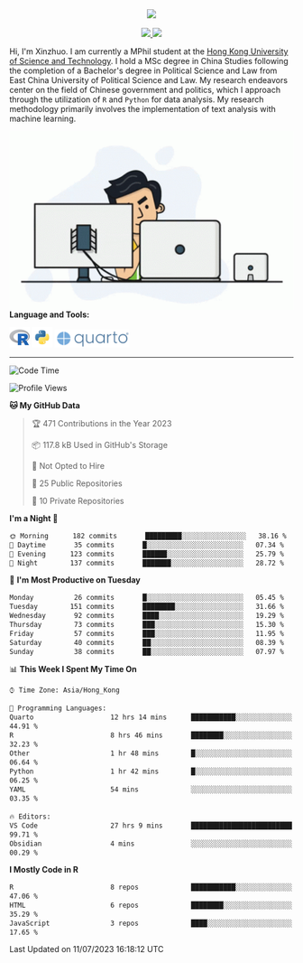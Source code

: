 <div align='center'>
<img src='https://readme-typing-svg.herokuapp.com?font=ubuntu&color=4d3900&center=true&lines=HKUST+Mphil+in+SOSC;Focus+on+China;Code+for+PoliSci'/>
</div>

<p align='center'>
 <a href='https://www.linkedin.com/in/xinzhuo-huang-5161011ba/' target='_blank'>
        <img src='https://img.shields.io/badge/linkedin%20-%230077B5.svg?&style=for-the-badge&logo=linkedin&logoColor=white'/>
    </a>
 <a href='https://twitter.com/HsinchoH' target='_blank'>
        <img src='https://img.shields.io/badge/Twitter-1DA1F2?style=for-the-badge&logo=twitter&logoColor=white'/>
    </a>
    </p>
    
Hi, I'm Xinzhuo. I am currently a MPhil student at the [Hong Kong University of Science and Technology](https://sosc.hkust.edu.hk/node/613). I hold a MSc degree in China Studies following the completion of a Bachelor's degree in Political Science and Law from East China University of Political Science and Law. My research endeavors center on the field of Chinese government and politics, which I approach through the utilization of `R` and `Python` for data analysis. My research methodology primarily involves the implementation of text analysis with machine learning.




<img align='right' src="https://github.com/xinzhuohkust/xinzhuohkust/blob/main/programmer.gif" width="590">



**Language and Tools:**  

<code><img height="36" src="https://raw.githubusercontent.com/github/explore/80688e429a7d4ef2fca1e82350fe8e3517d3494d/topics/r/r.png"></code>
<code><img height="36" src="https://raw.githubusercontent.com/github/explore/80688e429a7d4ef2fca1e82350fe8e3517d3494d/topics/python/python.png"></code>
<code><img height="32" src="https://github.com/quarto-dev/quarto-r/blob/main/man/figures/quarto.png"></code>

---
<!--START_SECTION:waka-->
![Code Time](http://img.shields.io/badge/Code%20Time-704%20hrs%2043%20mins-blue)

![Profile Views](http://img.shields.io/badge/Profile%20Views-1-blue)

**🐱 My GitHub Data** 

> 🏆 471 Contributions in the Year 2023
 > 
> 📦 117.8 kB Used in GitHub's Storage 
 > 
> 🚫 Not Opted to Hire
 > 
> 📜 25 Public Repositories 
 > 
> 🔑 10 Private Repositories  
 > 
**I'm a Night 🦉** 

```text
🌞 Morning      182 commits       █████████░░░░░░░░░░░░░░░░   38.16 % 
🌆 Daytime       35 commits       █░░░░░░░░░░░░░░░░░░░░░░░░   07.34 % 
🌃 Evening      123 commits       ██████░░░░░░░░░░░░░░░░░░░   25.79 % 
🌙 Night        137 commits       ███████░░░░░░░░░░░░░░░░░░   28.72 % 

```
📅 **I'm Most Productive on Tuesday** 

```text
Monday          26 commits       █░░░░░░░░░░░░░░░░░░░░░░░░   05.45 % 
Tuesday        151 commits       ████████░░░░░░░░░░░░░░░░░   31.66 % 
Wednesday       92 commits       ████░░░░░░░░░░░░░░░░░░░░░   19.29 % 
Thursday        73 commits       ███░░░░░░░░░░░░░░░░░░░░░░   15.30 % 
Friday          57 commits       ███░░░░░░░░░░░░░░░░░░░░░░   11.95 % 
Saturday        40 commits       ██░░░░░░░░░░░░░░░░░░░░░░░   08.39 % 
Sunday          38 commits       ██░░░░░░░░░░░░░░░░░░░░░░░   07.97 % 

```


📊 **This Week I Spent My Time On** 

```text
⌚︎ Time Zone: Asia/Hong_Kong

💬 Programming Languages: 
Quarto                   12 hrs 14 mins      ███████████░░░░░░░░░░░░░░   44.91 % 
R                        8 hrs 46 mins       ████████░░░░░░░░░░░░░░░░░   32.23 % 
Other                    1 hr 48 mins        █░░░░░░░░░░░░░░░░░░░░░░░░   06.64 % 
Python                   1 hr 42 mins        █░░░░░░░░░░░░░░░░░░░░░░░░   06.25 % 
YAML                     54 mins             ░░░░░░░░░░░░░░░░░░░░░░░░░   03.35 % 

🔥 Editors: 
VS Code                  27 hrs 9 mins       █████████████████████████   99.71 % 
Obsidian                 4 mins              ░░░░░░░░░░░░░░░░░░░░░░░░░   00.29 % 

```

**I Mostly Code in R** 

```text
R                        8 repos             ███████████░░░░░░░░░░░░░░   47.06 % 
HTML                     6 repos             ████████░░░░░░░░░░░░░░░░░   35.29 % 
JavaScript               3 repos             ████░░░░░░░░░░░░░░░░░░░░░   17.65 % 

```



 Last Updated on 11/07/2023 16:18:12 UTC
<!--END_SECTION:waka-->
    
    
    
    
    
    
    
    
